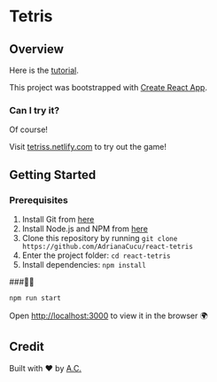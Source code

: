 # Tetris

## Overview

Here is the [tutorial](https://www.youtube.com/watch?v=ZGOaCxX8HIU).

This project was bootstrapped with [Create React App](https://github.com/facebook/create-react-app).

### Can I try it?

Of course!

Visit [tetriss.netlify.com](https://tetriss.netlify.com/) to try out the game!

## Getting Started

### Prerequisites

1. Install Git from [here](https://git-scm.com/downloads)
2. Install Node.js and NPM from [here](https://nodejs.org/en/download/)
3. Clone this repository by running `git clone https://github.com/AdrianaCucu/react-tetris`
4. Enter the project folder: `cd react-tetris`
5. Install dependencies: `npm install`

###🤺🚀

```bash
npm run start
```

Open [http://localhost:3000](http://localhost:3000) to view it in the browser 🌍

## Credit

Built with ❤ by [A.C.](https://github.com/AdrianaCucu)
